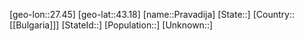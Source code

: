 ﻿---
location: [43.18,27.45]
mapzoom: [7,12] 
mapmarker: city 
type: City
tags:
- geo/City


SpocWebEntityId: 33508
isDeleted: false
confidential: public

---
[geo-lon::27.45]
[geo-lat::43.18]
[name::Pravadija]
[State::]
[Country::[[Bulgaria]]]
[StateId::]
[Population::]
[Unknown::]

